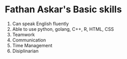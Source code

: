 # Fathan Askar's Basic skills

1. Can speak English fluently
2. Able to use python, golang, C++, R, HTML, CSS
3. Teamwork
4. Communication
5. Time Management
6. Disiplinarian